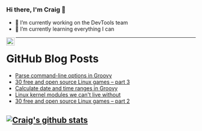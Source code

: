 ### Hi there, I'm Craig 👋

<!--
**CraigTeelFugro/CraigTeelFugro** is a ✨ _special_ ✨ repository because its `README.md` (this file) appears on your GitHub profile.

Here are some ideas to get you started:
-->

- 🔭 I’m currently working on the DevTools team
- 🌱 I’m currently learning everything I can

[<img align="left" alt="Craig Teel | LinkedIn" width="22px" src="https://cdn.jsdelivr.net/npm/simple-icons@v3/icons/linkedin.svg" />][linkedin]

---

# GitHub Blog Posts

<!-- BLOG-POST-LIST:START -->
- [Parse command-line options in Groovy](https://opensource.com/article/21/8/parsing-command-options-groovy)
- [30 free and open source Linux games – part 3](https://github.blog/2021-08-27-30-free-and-open-source-linux-games-part-3/)
- [Calculate date and time ranges in Groovy](https://opensource.com/article/21/8/groovy-date-time)
- [Linux kernel modules we can&#039;t live without](https://opensource.com/article/21/8/linux-kernel-module)
- [30 free and open source Linux games – part 2](https://github.blog/2021-08-26-30-free-and-open-source-linux-games-part-2/)
<!-- BLOG-POST-LIST:END -->

## [![Craig's github stats](https://github-readme-stats.vercel.app/api?username=craigteelfugro)](https://github.com/anuraghazra/github-readme-stats)


[linkedin]: https://linkedin.com/in/craig-teel-b8786771
